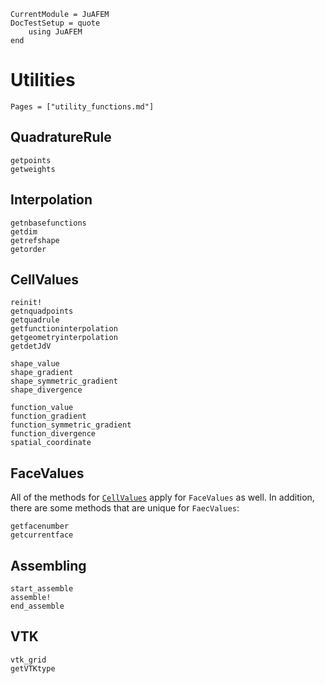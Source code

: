 ```@meta
CurrentModule = JuAFEM
DocTestSetup = quote
    using JuAFEM
end
```

# Utilities

```@index
Pages = ["utility_functions.md"]
```

## QuadratureRule

```@docs
getpoints
getweights
```

## Interpolation

```@docs
getnbasefunctions
getdim
getrefshape
getorder
```

## CellValues

```@docs
reinit!
getnquadpoints
getquadrule
getfunctioninterpolation
getgeometryinterpolation
getdetJdV

shape_value
shape_gradient
shape_symmetric_gradient
shape_divergence

function_value
function_gradient
function_symmetric_gradient
function_divergence
spatial_coordinate
```

## FaceValues

All of the methods for [`CellValues`](@ref) apply for `FaceValues` as well.
In addition, there are some methods that are unique for `FaecValues`:

```@docs
getfacenumber
getcurrentface
```

## Assembling

```@docs
start_assemble
assemble!
end_assemble
```


## VTK

```@docs
vtk_grid
getVTKtype
```
